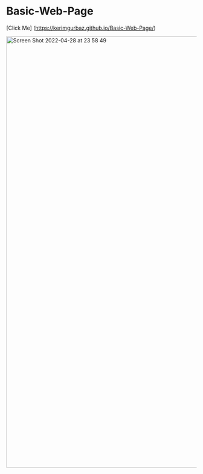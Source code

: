 # Basic-Web-Page

[Click Me] (https://kerimgurbaz.github.io/Basic-Web-Page/)

<img width="1140" alt="Screen Shot 2022-04-28 at 23 58 49" src="https://user-images.githubusercontent.com/101603320/165854711-3e1765a5-75a1-4d36-9081-6b426cd1a9db.png">
